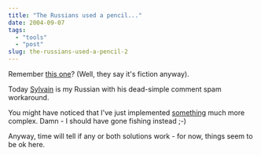 ```yaml
---
title: "The Russians used a pencil..."
date: 2004-09-07
tags: 
  - "tools"
  - "post"
slug: the-russians-used-a-pencil-2
---
```


Remember [this one](http://www.truthorfiction.com/rumors/s/spacepen.htm)? (Well, they say it's fiction anyway).

Today [Sylvain](http://www.anyware-tech.com/blogs/sylvain/archives/000139.html) is my Russian with his dead-simple comment spam workaround.

You might have noticed that I've just implemented [something](http://mt-plugins.org/archives/entry/scode.php) much more complex. Damn - I should have gone fishing instead ;-)

Anyway, time will tell if any or both solutions work - for now, things seem to be ok here.
